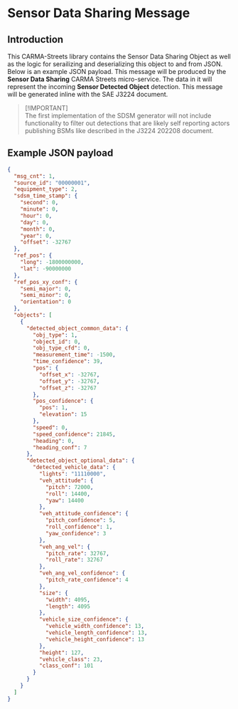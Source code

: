 # Sensor Data Sharing Message

## Introduction

This CARMA-Streets library contains the Sensor Data Sharing Object as well as the logic for serailizing and deserializing this object to and from JSON. Below is an example JSON payload. This message will be produced by the **Sensor Data Sharing** CARMA Streets micro-service. The data in it will represent the incoming **Sensor Detected Object** detection. This message will be generated inline with the SAE J3224 document.
> [!IMPORTANT]\
> The first implementation of the SDSM generator will not include functionality to filter out detections that are likely self reporting actors publishing BSMs like described in the J3224 202208 document.
## Example JSON payload
```json
{
  "msg_cnt": 1,
  "source_id": "00000001",
  "equipment_type": 2,
  "sdsm_time_stamp": {
    "second": 0,
    "minute": 0,
    "hour": 0,
    "day": 0,
    "month": 0,
    "year": 0,
    "offset": -32767
  },
  "ref_pos": {
    "long": -1800000000,
    "lat": -90000000
  },
  "ref_pos_xy_conf": {
    "semi_major": 0,
    "semi_minor": 0,
    "orientation": 0
  },
  "objects": [
    {
      "detected_object_common_data": {
        "obj_type": 1,
        "object_id": 0,
        "obj_type_cfd": 0,
        "measurement_time": -1500,
        "time_confidence": 39,
        "pos": {
          "offset_x": -32767,
          "offset_y": -32767,
          "offset_z": -32767
        },
        "pos_confidence": {
          "pos": 1,
          "elevation": 15
        },
        "speed": 0,
        "speed_confidence": 21845,
        "heading": 0,
        "heading_conf": 7
      },
      "detected_object_optional_data": {
        "detected_vehicle_data": {
          "lights": "11110000",
          "veh_attitude": {
            "pitch": 72000,
            "roll": 14400,
            "yaw": 14400
          },
          "veh_attitude_confidence": {
            "pitch_confidence": 5,
            "roll_confidence": 1,
            "yaw_confidence": 3
          },
          "veh_ang_vel": {
            "pitch_rate": 32767,
            "roll_rate": 32767
          },
          "veh_ang_vel_confidence": {
            "pitch_rate_confidence": 4
          },
          "size": {
            "width": 4095,
            "length": 4095
          },
          "vehicle_size_confidence": {
            "vehicle_width_confidence": 13,
            "vehicle_length_confidence": 13,
            "vehicle_height_confidence": 13
          },
          "height": 127,
          "vehicle_class": 23,
          "class_conf": 101
        }
      }
    }
  ]
}
```

 
